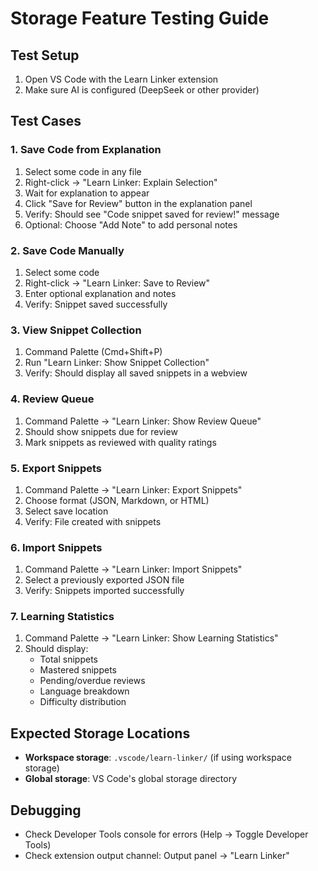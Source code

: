 # Storage Feature Testing Guide

## Test Setup
1. Open VS Code with the Learn Linker extension
2. Make sure AI is configured (DeepSeek or other provider)

## Test Cases

### 1. Save Code from Explanation
1. Select some code in any file
2. Right-click → "Learn Linker: Explain Selection"
3. Wait for explanation to appear
4. Click "Save for Review" button in the explanation panel
5. Verify: Should see "Code snippet saved for review!" message
6. Optional: Choose "Add Note" to add personal notes

### 2. Save Code Manually
1. Select some code
2. Right-click → "Learn Linker: Save to Review"
3. Enter optional explanation and notes
4. Verify: Snippet saved successfully

### 3. View Snippet Collection
1. Command Palette (Cmd+Shift+P)
2. Run "Learn Linker: Show Snippet Collection"
3. Verify: Should display all saved snippets in a webview

### 4. Review Queue
1. Command Palette → "Learn Linker: Show Review Queue"
2. Should show snippets due for review
3. Mark snippets as reviewed with quality ratings

### 5. Export Snippets
1. Command Palette → "Learn Linker: Export Snippets"
2. Choose format (JSON, Markdown, or HTML)
3. Select save location
4. Verify: File created with snippets

### 6. Import Snippets
1. Command Palette → "Learn Linker: Import Snippets"
2. Select a previously exported JSON file
3. Verify: Snippets imported successfully

### 7. Learning Statistics
1. Command Palette → "Learn Linker: Show Learning Statistics"
2. Should display:
   - Total snippets
   - Mastered snippets
   - Pending/overdue reviews
   - Language breakdown
   - Difficulty distribution

## Expected Storage Locations
- **Workspace storage**: `.vscode/learn-linker/` (if using workspace storage)
- **Global storage**: VS Code's global storage directory

## Debugging
- Check Developer Tools console for errors (Help → Toggle Developer Tools)
- Check extension output channel: Output panel → "Learn Linker"